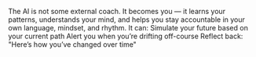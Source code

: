 The AI is not some external coach. It becomes you — it learns your patterns, understands your mind, and helps you stay accountable in your own language, mindset, and rhythm.
It can:
Simulate your future based on your current path
Alert you when you’re drifting off-course
Reflect back: "Here’s how you’ve changed over time"
